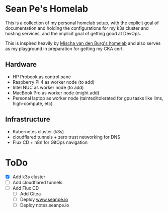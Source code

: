# Sean Pe's Homelab

This is a collection of my personal homelab setup, with the explicit goal of documentation and holding the configurations for my k3s cluster and hosting services, and the implicit goal of getting good at DevOps.

This is inspired heavily by [Mischa van den Burg's homelab](https://github.com/Mischavandenburg/homelab) and also serves as my playground in preparation for getting my CKA cert.

## Hardware
- HP Probook as control pane
- Raspberry Pi 4 as worker node (to add)
- Intel NUC as worker node (to add)
- MacBook Pro as worker node (might add)
- Personal laptop as worker node (tainted/tolerated for gpu tasks like llms, high-compute, etc)

## Infrastructure
- Kubernetes cluster (k3s)
- cloudflared tunnels + zero trust networking for DNS 
- Flux CD + n8n for GitOps navigation

# ToDo 
- [x] Add k3s cluster
- [ ] Add cloudflared tunnels
- [ ] Add Flux CD
  - [ ] Add Gitea
  - [ ] Deploy www.seanpe.io
  - [ ] Deploy notes.seanpe.io
